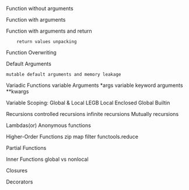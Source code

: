 Function without arguments

Function with arguments

Function with arguments and return

        return values unpacking

Function Overwriting

Default Arguments

    mutable default arguments and memory leakage

Variadic Functions
        variable Arguments  *args
        variable keyword arguments   **kwargs

Variable Scoping: Global & Local
    LEGB
        Local 
        Enclosed
        Global
        Builtin

Recursions
    controlled recursions
    infinite recursions
    Mutually recursions

Lambdas(or) Anonymous functions

Higher-Order Functions
    zip
    map
    filter
    functools.reduce

Partial Functions

Inner Functions
global vs nonlocal

Closures

Decorators
